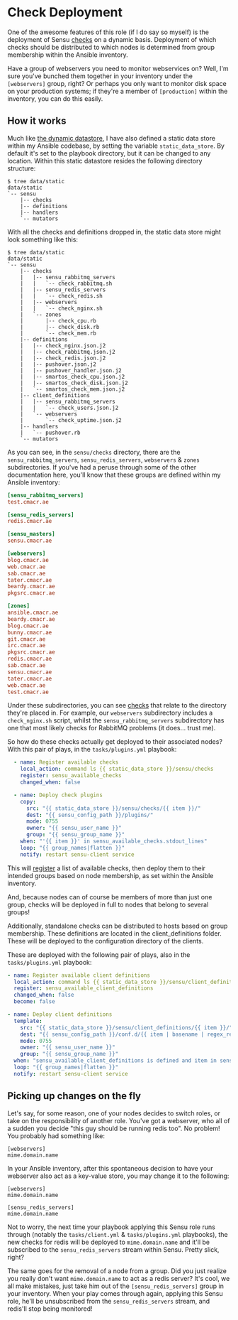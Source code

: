 # Check Deployment
One of the awesome features of this role (if I do say so myself) is the deployment of Sensu [checks](https://docs.sensu.io/sensu-core/latest/reference/checks/) on a dynamic basis. Deployment of which checks should be distributed to which nodes is determined from group membership within the Ansible inventory.

Have a group of webservers you need to monitor webservices on? Well, I'm sure you've bunched them together in your inventory under the `[webservers]` group, right? Or perhaps you only want to monitor disk space on your production systems; if they're a member of `[production]` within the inventory, you can do this easily.

## How it works
Much like [the dynamic datastore](dynamic_data/), I have also defined a static data store within my Ansible codebase, by setting the variable `static_data_store`. By default it's set to the playbook directory, but it can be changed to any location.
Within this static datastore resides the following directory structure:
```
$ tree data/static
data/static
`-- sensu
    |-- checks
    |-- definitions
    |-- handlers
    `-- mutators
```
With all the checks and definitions dropped in, the static data store might look something like this:
```
$ tree data/static
data/static
`-- sensu
    |-- checks
    |   |-- sensu_rabbitmq_servers
    |   |   `-- check_rabbitmq.sh
    |   |-- sensu_redis_servers
    |   |   `-- check_redis.sh
    |   |-- webservers
    |   |   `-- check_nginx.sh
    |   `-- zones
    |       |-- check_cpu.rb
    |       |-- check_disk.rb
    |       `-- check_mem.rb
    |-- definitions
    |   |-- check_nginx.json.j2
    |   |-- check_rabbitmq.json.j2
    |   |-- check_redis.json.j2
    |   |-- pushover.json.j2
    |   |-- pushover_handler.json.j2
    |   |-- smartos_check_cpu.json.j2
    |   |-- smartos_check_disk.json.j2
    |   `-- smartos_check_mem.json.j2
    |-- client_definitions
    |   |-- sensu_rabbitmq_servers
    |   |   `-- check_users.json.j2
    |   `-- webservers
    |       `-- check_uptime.json.j2
    |-- handlers
    |   `-- pushover.rb
    `-- mutators
```
As you can see, in the `sensu/checks` directory, there are the `sensu_rabbitmq_servers`, `sensu_redis_servers`, `webservers` & `zones` subdirectories.
If you've had a peruse through some of the other documentation here, you'll know that these groups are defined within my Ansible inventory:
``` ini
[sensu_rabbitmq_servers]
test.cmacr.ae

[sensu_redis_servers]
redis.cmacr.ae

[sensu_masters]
sensu.cmacr.ae

[webservers]
blog.cmacr.ae
web.cmacr.ae
sab.cmacr.ae
tater.cmacr.ae
beardy.cmacr.ae
pkgsrc.cmacr.ae

[zones]
ansible.cmacr.ae
beardy.cmacr.ae
blog.cmacr.ae
bunny.cmacr.ae
git.cmacr.ae
irc.cmacr.ae
pkgsrc.cmacr.ae
redis.cmacr.ae
sab.cmacr.ae
sensu.cmacr.ae
tater.cmacr.ae
web.cmacr.ae
test.cmacr.ae
```
Under these subdirectories, you can see [checks](https://docs.sensu.io/sensu-core/latest/reference/checks/) that relate to the directory they're placed in.
For example, our `webservers` subdirectory includes a `check_nginx.sh` script, whilst the `sensu_rabbitmq_servers` subdirectory has one that most likely checks for RabbitMQ problems (it does... trust me).

So how do these checks actually get deployed to their associated nodes?
With this pair of plays, in the `tasks/plugins.yml` playbook:
``` yaml
  - name: Register available checks
    local_action: command ls {{ static_data_store }}/sensu/checks
    register: sensu_available_checks
    changed_when: false

  - name: Deploy check plugins
    copy:
      src: "{{ static_data_store }}/sensu/checks/{{ item }}/"
      dest: "{{ sensu_config_path }}/plugins/"
      mode: 0755
      owner: "{{ sensu_user_name }}"
      group: "{{ sensu_group_name }}"
    when: "'{{ item }}' in sensu_available_checks.stdout_lines"
    loop: "{{ group_names|flatten }}"
    notify: restart sensu-client service
```
This will [register](https://docs.ansible.com/ansible/latest/user_guide/playbooks_conditionals.html#register-variables) a list of available checks, then deploy them to their intended groups based on node membership, as set within the Ansible inventory.

And, because nodes can of course be members of more than just one group, checks will be deployed in full to nodes that belong to several groups!

Additionally, standalone checks can be distributed to hosts based on group membership. These definitions are located in the client_definitions folder. These will be deployed to the configuration directory of the clients.

These are deployed with the following pair of plays, also in the `tasks/plugins.yml` playbook:
``` yaml
- name: Register available client definitions
  local_action: command ls {{ static_data_store }}/sensu/client_definitions
  register: sensu_available_client_definitions
  changed_when: false
  become: false

- name: Deploy client definitions
  template:
    src: "{{ static_data_store }}/sensu/client_definitions/{{ item }}/"
    dest: "{{ sensu_config_path }}/conf.d/{{ item | basename | regex_replace('.j2', '')}}"
    mode: 0755
    owner: "{{ sensu_user_name }}"
    group: "{{ sensu_group_name }}"
  when: "sensu_available_client_definitions is defined and item in sensu_available_client_definitions.stdout_lines"
  loop: "{{ group_names|flatten }}"
  notify: restart sensu-client service
```

## Picking up changes on the fly
Let's say, for some reason, one of your nodes decides to switch roles, or take on the responsibility of another role.
You've got a webserver, who all of a sudden you decide "this guy should be running redis too". No problem!
You probably had something like:
```
[webservers]
mime.domain.name
```
In your Ansible inventory, after this spontaneous decision to have your webserver also act as a key-value store, you may change it to the following:
```
[webservers]
mime.domain.name

[sensu_redis_servers]
mime.domain.name
```
Not to worry, the next time your playbook applying this Sensu role runs through (notably the `tasks/client.yml` & `tasks/plugins.yml` playbooks), the new checks for redis will be deployed to `mime.domain.name` and it'll be subscribed to the `sensu_redis_servers` stream within Sensu. Pretty slick, right?

The same goes for the removal of a node from a group. Did you just realize you really don't want `mime.domain.name` to act as a redis server?
It's cool, we all make mistakes, just take him out of the `[sensu_redis_servers]` group in your inventory. When your play comes through again, applying this Sensu role, he'll be unsubscribed from the `sensu_redis_servers` stream, and redis'll stop being monitored!
